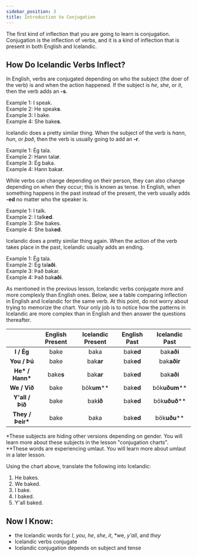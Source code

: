 ```yaml
---
sidebar_position: 3
title: Introduction to Conjugation
---
```


The first kind of inflection that you are going to learn is conjugation. Conjugation is the inflection of verbs, and it is a kind of inflection that is present in both English and Icelandic. 

## How Do Icelandic Verbs Inflect?

In English, verbs are conjugated depending on who the subject (the doer of the verb) is and when the action happened. If the subject is *he*, *she*, or *it*, then the verb adds an **-s**. 

Example 1: I speak.\
Example 2: He speak**s**.\
Example 3: I bake.\
Example 4: She bake**s**.

Icelandic does a pretty similar thing. When the subject of the verb is *hann*, *hun*, or *það*, then the verb is usually going to add an **-r**.

Example 1: Ég tala. \
Example 2: Hann tala**r**.\
Example 3: Ég baka.\
Example 4: Hann baka**r**. 

While verbs can change depending on their person, they can also change depending on when they occur; this is known as tense. In English, when something happens in the past instead of the present, the verb usually adds **-ed** no matter who the speaker is.

Example 1: I talk.\
Example 2: I talk**ed**.\
Example 3: She bakes.\
Example 4: She bak**ed**.

Icelandic does a pretty similar thing again. When the action of the verb takes place in the past, Icelandic usually adds an ending. 

Example 1: Ég tala.\
Example 2: Ég tal**aði**.\
Example 3: Það bakar.\
Example 4: Það bak**aði**.

As mentioned in the previous lesson, Icelandic verbs conjugate more and more complexly than English ones. Below, see a table comparing inflection in English and Icelandic for the same verb. At this point, do not worry about trying to memorize the chart. Your only job is to notice how the patterns in Icelandic are more complex than in English and then answer the questions thereafter.  

|              | English Present | Icelandic Present | English Past | Icelandic Past |
|:------------:|:---------------:|:-----------------:|:------------:|:--------------:|
|    **I / Ég**    |       bake      |        baka       |     bak**ed**    |     bak**aði**     |
|   **You / Þú**   |       bake      |       bak**ar**       |     bak**ed**    |     bak**aðir**    |
|  **He\* / Hann\*** |       bake**s**      |       bak**ar**       |     bak**ed**    |     bak**aði**     |
|  **We / Við**    |       bake      |      bök**um**\**      |     bak**ed**    |    bök**uðum**\**   |
|  **Y'all / Þið**  |       bake      |       bak**ið**       |     bak**ed**    |    bök**uðuð**\**   |
| **They / Þeir\*** |       bake      |        baka       |     bak**ed**    |    bök**uðu**\**    |

*These subjects are hiding other versions depending on gender. You will learn more about these subjects in the lesson "conjugation charts". 
**These words are experiencing umlaut. You will learn more about umlaut in a later lesson. 

Using the chart above, translate the following into Icelandic:
1. He bakes. 
2. We baked. 
3. I bake. 
4. I baked. 
5. Y'all baked. 

## Now I Know:
- the Icelandic words for *I*, *you*, *he*, *she*, *it*, *we, *y'all*, and *they*
- Icelandic verbs conjugate
- Icelandic conjugation depends on subject and tense



